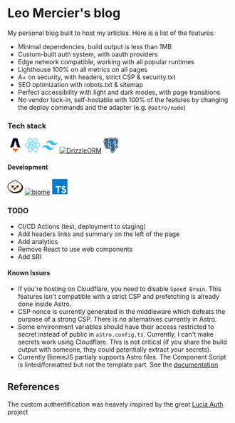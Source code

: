 # Leo Mercier's blog

My personal blog built to host my articles. Here is a list of the features:

- Minimal dependencies, build output is less than 1MB
- Custom-built auth system, with oauth providers
- Edge network compatible, working with all popular runtimes
- Lighthouse 100% on all metrics on all pages
- A+ on security, with headers, strict CSP & security.txt
- SEO optimization with robots.txt & sitemap
- Perfect accessibility with light and dark modes, with page transitions
- No vendor lock-in, self-hostable with 100% of the features by changing the deploy commands and the adapter (e.g. `@astro/node`)

### Tech stack

<a href="https://astro.build/" title="Astro" target="_blank"> <img src="https://raw.githubusercontent.com/devicons/devicon/master/icons/astro/astro-original.svg" alt="astro" width="35" height="35" /></a>
<a href="https://reactjs.org/" title="ReactJS" target="_blank"> <img src="https://raw.githubusercontent.com/devicons/devicon/master/icons/react/react-original.svg" alt="react" width="35" height="35" /></a>
<a href="https://tailwindcss.com/" title="TailwindCSS" target="_blank"> <img src="https://raw.githubusercontent.com/devicons/devicon/master/icons/tailwindcss/tailwindcss-original.svg" alt="tailwindcss" width="35" height="35" /></a>
<a href="https://orm.drizzle.team/" title="DrizzleORM" target="_blank"> <img src="https://images.opencollective.com/drizzle-orm/9405e48/logo/256.png?height=256" alt="DrizzleORM" width="35" height="35" /></a>
<a href="https://www.postgresql.org/" title="PostgreSQL" target="_blank"> <img src="https://raw.githubusercontent.com/devicons/devicon/master/icons/postgresql/postgresql-original.svg" alt="postgresql" width="35" height="35" /></a>

#### Development

<a href="https://bun.sh/" title="Bun" target="_blank" align="left"> <img src="https://raw.githubusercontent.com/devicons/devicon/master/icons/bun/bun-original.svg" alt="bun" width="35" height="35" /></a>
<a href="https://biomejs.dev/" title="Biome" target="_blank" align="left"> <img src="https://avatars.githubusercontent.com/u/140182603" alt="biome" width="35" height="35" /></a>
<a href="https://www.typescriptlang.org/" title="TypeScript" target="_blank" align="left"> <img src="https://raw.githubusercontent.com/devicons/devicon/refs/heads/master/icons/typescript/typescript-original.svg" alt="typescript" width="35" height="35" /></a>

### TODO

- CI/CD Actions (test, deployment to staging)
- Add headers links and summary on the left of the page
- Add analytics
- Remove React to use web components
- Add SRI

#### Known Issues

- If you're hosting on Cloudflare, you need to disable `Speed Brain`. This features isn't compatible with a strict CSP
and prefetching is already done inside Astro.
- CSP nonce is currently generated in the middleware which defeats the purpose of a strong CSP. There is no alternatives currently in Astro.
- Some environment variables should have their access restricted to secret instead of public in `astro.config.ts`. Currently, I can't make secrets work using Cloudflare. This is not critical (if you share the build output with someone, they could potentially extract your secrets).
- Currently BiomeJS partialy supports Astro files. The Component Script is linted/formatted but not the template part. See the [documentation](https://biomejs.dev/internals/language-support/#html-super-languages-support)

## References

The custom authentification was heavely inspired by the great [Lucia Auth](https://lucia-auth.com/) project
